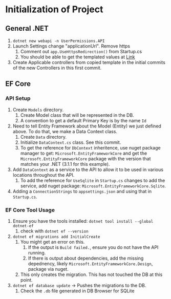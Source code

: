 # Initialization of Project
## General .NET
1. `dotnet new webapi -n UserPermissions.API`
1. Launch Settings change "applicationUrl". Remove https
    1. Comment out `app.UseHttpsRedirection()` from Startup.cs
    1. You should be able to get the templated values at [Link](http://localhost:5000/WeatherForecast)
1. Create Applicable controllers from copied template in the initial commits of the new Controllers in this first commit.

## EF Core
### API Setup
1. Create `Models` directory.
    1. Create Model class that will be represented in the DB.
    1. A convention to get a default Primary Key is by the name `Id`
1. Need to tell Entity Framework about the Model (Entity) we just defined above. To do that, we make a Data Context class.
    1. Create `Data` directory.
    1. Initialize `DataContext.cs` class. See this commit.
    1. To get the reference for `DbContext` inheritence, use nuget package manager to get:  `Microsoft.EntityFrameworkCore` and get the `Microsoft.EntityFrameworkCore` package with the version that matches your .NET (3.1.1 for this example).
1. Add `DataContext` as a service to the API to allow it to be used in various locations throughout the API.
    1. To add the reference for `UseSqlite` in `Startup.cs` changes to add the service, add nuget package: `Microsoft.EntityFrameworkCore.Sqlite`.
1. Adding a `ConnectionStrings` to `appsettings.json` and using that in `Startup.cs`.
### EF Core Tool Usage
1. Ensure you have the tools installed: `dotnet tool install --global dotnet-ef`
    1. check with `dotnet ef --version`
1. `dotnet ef migrations add InitialCreate`
    1. You might get an error on this. 
        1. If the output is `Build failed.`, ensure you do not have the API running.
        1. If there is output about dependencies, add the missing depednency, likely `Microsoft.EntityFrameworkCore.Design`, package via nuget.
    1. This only creates the migration. This has not touched the DB at this point.
1. `dotnet ef database update` -> Pushes the migrations to the DB.
    1. Check the `.db` file generated in DB Browser for SQLite
